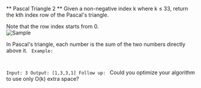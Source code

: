 ** Pascal Triangle 2 **
Given a non-negative index k where k ≤ 33, return the kth index row of the Pascal's triangle.  
  
Note that the row index starts from 0.  
![Sample](https://upload.wikimedia.org/wikipedia/commons/0/0d/PascalTriangleAnimated2.gif)

In Pascal's triangle, each number is the sum of the two numbers directly above it.
<code>
Example:

Input: 3
Output: [1,3,3,1]
Follow up:
</code>
Could you optimize your algorithm to use only O(k) extra space?